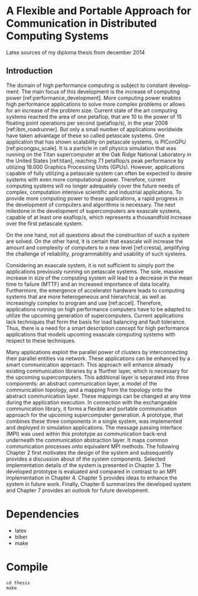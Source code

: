 # A Flexible and Portable Approach for Communication in Distributed Computing Systems

Latex sources of my diploma thesis from december 2014

## Introduction
The domain of high performance computing is subject to constant develop-
ment.
The main focus of this development is the increase of computing
power [ref:performance_development]. More computing power enables high
performance applications to solve more complex problems or allows for an increase of
the problem size. Current state of the art computing systems reached the area of one
petaflop, that are 10 to the power of 15 floating point operations per second (petaflop/s), in the year
2008 [ref:ibm_roadrunner]. But only a small number of applications worldwide have
taken advantage of these so called petascale systems.
One application that has shown scalability on petascale systems, is PIConGPU
[ref:picongpu_scale]. It is a particle in cell physics simulation that was running
on the Titan supercomputer at the Oak Ridge National Laboratory in the United
States [ref:titan], reaching 7.1 petaflop/s peak performance by utilizing 18.000 Graphics
Processing Units (GPUs). However, applications capable of fully utilizing a petascale
system can often be expected to desire systems with even more computational power.
Therefore, current computing systems will no longer adequately cover the future needs
of complex, computation intensive scientific and industrial applications. To provide more
computing power to these applications, a rapid progress in the development of computers
and algorithms is necessary. The next milestone in the development of supercomputers
are exascale systems, capable of at least one exaflop/s, which represents a thousandfold
increase over the first petascale system.

On the one hand, not all questions about the construction of such a system are
solved. On the other hand, it is certain that exascale will increase the amount and
complexity of computers to a new level [ref:cresta], amplifying the challenge of reliability,
programmability and usability of such systems.

Considering an exascale system, it is not sufficient to simply port the applications
previously running on petascale systems. The sole, massive increase in size of the
computing system will lead to a decrease in the mean time to failure (MTTF) and
an increased importance of data locality. Furthermore, the emergence of accelerator
hardware leads to computing systems that are more heterogeneous and hierarchical, as
well as increasingly complex to program and use [ref:accel]. Therefore, applications
running on high performance computers have to be adapted to utilize the upcoming
generation of supercomputers. Current applications lack techniques that form the basis
for load balancing and fault tolerance. Thus, there is a need for a smart description
concept for high performance applications that models upcoming exascale computing
systems with respect to these techniques.

Many applications exploit the parallel power of clusters by interconnecting their parallel
entities via network. These applications can be enhanced by a smart communication
approach. This approach will enhance already existing communication libraries by a
1further layer, which is necessary for the upcoming supercomputers. This additional
layer is separated into three components: an abstract communication layer, a model
of the communication topology, and a mapping from the topology onto the abstract
communication layer. These mappings can be changed at any time during the application
execution. In connection with the exchangeable communication library, it forms a flexible
and portable communication approach for the upcoming supercomputer generation. A
prototype, that combines these three components in a single system, was implemented and
deployed in simulation applications. The message passing interface (MPI) was used within
this prototype as communication back-end underneath the communication abstraction
layer. It maps common communication processes onto equivalent MPI methods.
The following Chapter 2 first motivates the design of the system and subsequently
provides a discussion about of the system components. Selected implementation details
of the system is presented in Chapter 3. The developed prototype is evaluated and
compared in contrast to an MPI implementation in Chapter 4. Chapter 5 provides ideas
to enhance the system in future work. Finally, Chapter 6 summarizes the developed
system and Chapter 7 provides an outlook for future development.

#  Dependencies
* latex
* biber
* make

# Compile
```
cd thesis
make
```
